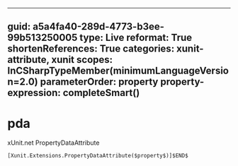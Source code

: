 ----
guid: a5a4fa40-289d-4773-b3ee-99b513250005
type: Live
reformat: True
shortenReferences: True
categories: xunit-attribute, xunit
scopes: InCSharpTypeMember(minimumLanguageVersion=2.0)
parameterOrder: property
property-expression: completeSmart()
----

# pda

xUnit.net PropertyDataAttribute

```
[Xunit.Extensions.PropertyDataAttribute($property$)]$END$
```
